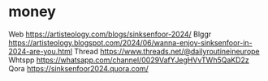 # money
Web https://artisteology.com/blogs/sinksenfoor-2024/ Blggr https://artisteology.blogspot.com/2024/06/wanna-enjoy-sinksenfoor-in-2024-are-you.html Thread  https://www.threads.net/@dailyroutineineurope  Whtspp https://whatsapp.com/channel/0029VafYJegHVvTWh5QaKD2z Qora https://sinksenfoor2024.quora.com/
